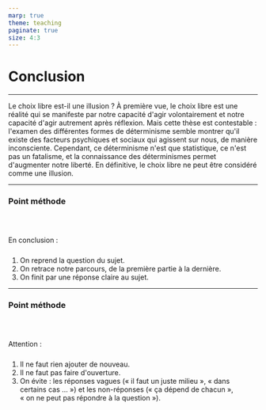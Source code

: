 ```yaml
---
marp: true
theme: teaching
paginate: true
size: 4:3
---
```


<!-- _class: partie -->

# Conclusion

---
<!-- _class: f pm -->
Le choix libre est-il une illusion ? À première vue, le choix libre est une réalité qui se manifeste par notre capacité d'agir volontairement et notre capacité d'agir autrement après réflexion. Mais cette thèse est contestable : l'examen des différentes formes de déterminisme semble montrer qu'il existe des facteurs psychiques et sociaux qui agissent sur nous, de manière inconsciente. Cependant, ce déterminisme n'est que statistique, ce n'est pas un fatalisme, et la connaissance des déterminismes permet d'augmenter notre liberté. En définitive, le choix libre ne peut être considéré comme une illusion.

---
<!-- _class: pointmethode fpppppp-->
<style scoped>
ol{padding-top:10px}
h3{margin-bottom:60px}
</style>

### Point méthode
En conclusion : 
1) On reprend la question du sujet.
2) On retrace notre parcours, de la première partie à la dernière.
3) On finit par une réponse claire au sujet.

---
<!-- _class: pointmethode fppp-->
<style scoped>
ol{padding-top:10px}
h3{margin-bottom:60px}
</style>
### Point méthode
Attention :
1) Il ne faut rien ajouter de nouveau.
2) Il ne faut pas faire d'ouverture.
3) On évite : les réponses vagues (« il faut un juste milieu », « dans certains cas … ») et les non-réponses (« ça dépend de chacun », « on ne peut pas répondre à la question »).